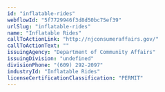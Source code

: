 ```yaml
---
id: "inflatable-rides"
webflowId: "5f7729946f3d8d50bc75ef39"
urlSlug: "inflatable-rides"
name: "Inflatable Rides"
callToActionLink: "http://njconsumeraffairs.gov/"
callToActionText: ""
issuingAgency: "Department of Community Affairs"
issuingDivision: "undefined"
divisionPhone: "(609) 292-2097"
industryId: "Inflatable Rides"
licenseCertificationClassification: "PERMIT"
---
```


